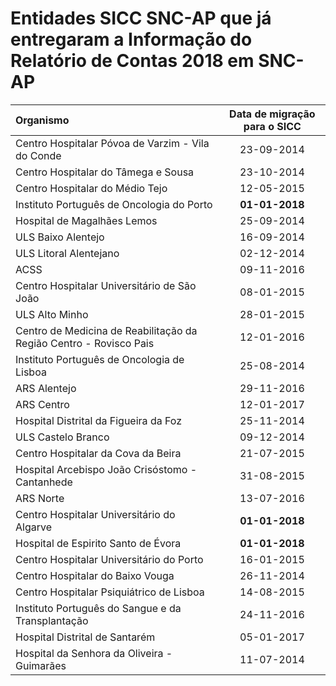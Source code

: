 # Entidades SICC SNC-AP que já entregaram a Informação do Relatório de Contas 2018 em SNC-AP


| Organismo                                                          | Data de migração para o SICC |
|:-------------------------------------------------------------------|:----------------------------:|
| Centro Hospitalar Póvoa de Varzim - Vila do Conde                  |          23-09-2014          |
| Centro Hospitalar do Tâmega e Sousa                                |          23-10-2014          |
| Centro Hospitalar do Médio Tejo                                    |          12-05-2015          |
| Instituto Português de Oncologia do Porto                          |        **01-01-2018**        |
| Hospital de Magalhães Lemos                                        |          25-09-2014          |
| ULS Baixo Alentejo                                                 |          16-09-2014          |
| ULS Litoral Alentejano                                             |          02-12-2014          |
| ACSS                                                               |          09-11-2016          |
| Centro Hospitalar Universitário de São João                        |          08-01-2015          |
| ULS Alto Minho                                                     |          28-01-2015          |
| Centro de Medicina de Reabilitação da Região Centro - Rovisco Pais |          12-01-2016          |
| Instituto Português de Oncologia de Lisboa                         |          25-08-2014          |
| ARS Alentejo                                                       |          29-11-2016          |
| ARS Centro                                                         |          12-01-2017          |
| Hospital Distrital da Figueira da Foz                              |          25-11-2014          |
| ULS Castelo Branco                                                 |          09-12-2014          |
| Centro Hospitalar da Cova da Beira                                 |          21-07-2015          |
| Hospital Arcebispo João Crisóstomo - Cantanhede                    |          31-08-2015          |
| ARS Norte                                                          |          13-07-2016          |
| Centro Hospitalar Universitário do Algarve                         |        **01-01-2018**        |
| Hospital de Espirito Santo de Évora                                |        **01-01-2018**        |
| Centro Hospitalar Universitário do Porto                           |          16-01-2015          |
| Centro Hospitalar do Baixo Vouga                                   |          26-11-2014          |
| Centro Hospitalar Psiquiátrico de Lisboa                           |          14-08-2015          |
| Instituto Português do Sangue e da Transplantação                  |          24-11-2016          |
| Hospital Distrital de Santarém                                     |          05-01-2017          |
| Hospital da Senhora da Oliveira - Guimarães                        |          11-07-2014          |
